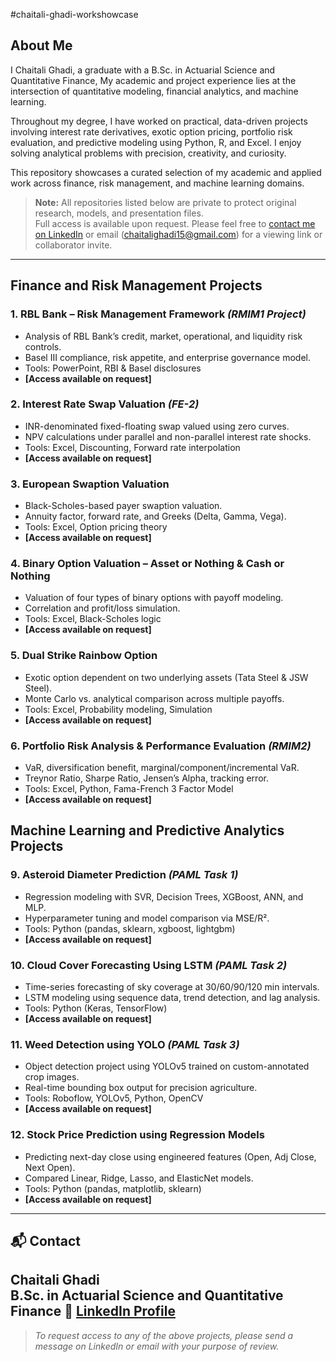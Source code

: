 #chaitali-ghadi-workshowcase


## About Me

I Chaitali Ghadi, a graduate with a B.Sc. in Actuarial Science and Quantitative Finance,
My academic and project experience lies at the intersection of quantitative modeling, financial analytics, and machine learning.

Throughout my degree, I have worked on practical, data-driven projects involving interest rate derivatives, exotic option pricing, portfolio risk evaluation, and predictive modeling using Python, R, and Excel. I enjoy solving analytical problems with precision, creativity, and curiosity.

This repository showcases a curated selection of my academic and applied work across finance, risk management, and machine learning domains.

> **Note:** All repositories listed below are private to protect original research, models, and presentation files.  
> Full access is available upon request. Please feel free to [contact me on LinkedIn](https://www.linkedin.com/in/chaitali-ghadi-apr15) or email (chaitalighadi15@gmail.com) for a viewing link or collaborator invite.

---

## Finance and Risk Management Projects

### 1. RBL Bank – Risk Management Framework *(RMIM1 Project)*
- Analysis of RBL Bank’s credit, market, operational, and liquidity risk controls.
- Basel III compliance, risk appetite, and enterprise governance model.
- Tools: PowerPoint, RBI & Basel disclosures
- **[Access available on request]**

### 2. Interest Rate Swap Valuation *(FE-2)*
- INR-denominated fixed-floating swap valued using zero curves.
- NPV calculations under parallel and non-parallel interest rate shocks.
- Tools: Excel, Discounting, Forward rate interpolation
- **[Access available on request]**

### 3. European Swaption Valuation
- Black-Scholes-based payer swaption valuation.
- Annuity factor, forward rate, and Greeks (Delta, Gamma, Vega).
- Tools: Excel, Option pricing theory
- **[Access available on request]**

### 4. Binary Option Valuation – Asset or Nothing & Cash or Nothing
- Valuation of four types of binary options with payoff modeling.
- Correlation and profit/loss simulation.
- Tools: Excel, Black-Scholes logic
- **[Access available on request]**

### 5. Dual Strike Rainbow Option
- Exotic option dependent on two underlying assets (Tata Steel & JSW Steel).
- Monte Carlo vs. analytical comparison across multiple payoffs.
- Tools: Excel, Probability modeling, Simulation
- **[Access available on request]**

### 6. Portfolio Risk Analysis & Performance Evaluation *(RMIM2)*
- VaR, diversification benefit, marginal/component/incremental VaR.
- Treynor Ratio, Sharpe Ratio, Jensen’s Alpha, tracking error.
- Tools: Excel, Python, Fama-French 3 Factor Model
- **[Access available on request]**



##  Machine Learning and Predictive Analytics Projects

### 9. Asteroid Diameter Prediction *(PAML Task 1)*
- Regression modeling with SVR, Decision Trees, XGBoost, ANN, and MLP.
- Hyperparameter tuning and model comparison via MSE/R².
- Tools: Python (pandas, sklearn, xgboost, lightgbm)
- **[Access available on request]**

### 10. Cloud Cover Forecasting Using LSTM *(PAML Task 2)*
- Time-series forecasting of sky coverage at 30/60/90/120 min intervals.
- LSTM modeling using sequence data, trend detection, and lag analysis.
- Tools: Python (Keras, TensorFlow)
- **[Access available on request]**

### 11. Weed Detection using YOLO *(PAML Task 3)*
- Object detection project using YOLOv5 trained on custom-annotated crop images.
- Real-time bounding box output for precision agriculture.
- Tools: Roboflow, YOLOv5, Python, OpenCV
- **[Access available on request]**

### 12. Stock Price Prediction using Regression Models
- Predicting next-day close using engineered features (Open, Adj Close, Next Open).
- Compared Linear, Ridge, Lasso, and ElasticNet models.
- Tools: Python (pandas, matplotlib, sklearn)
- **[Access available on request]**

---

## 📬 Contact

**Chaitali Ghadi**  
B.Sc. in Actuarial Science and Quantitative Finance 
🔗 [LinkedIn Profile](www.linkedin.com/in/chaitali-ghadi-apr15)  
---

> *To request access to any of the above projects, please send a message on LinkedIn or email with your purpose of review.*
